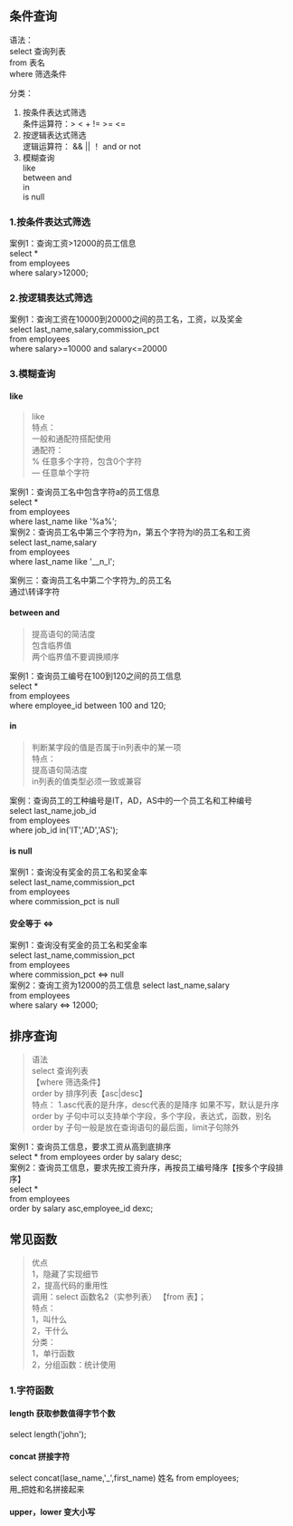 ## 条件查询
语法：  
    select    查询列表  
    from      表名  
    where     筛选条件

分类：  
1. 按条件表达式筛选  
   条件运算符：> < + != >= <=  
2. 按逻辑表达式筛选  
   逻辑运算符：
          && || ！
          and or not
3. 模糊查询  
   like  
   between and  
   in  
   is null  
### 1.按条件表达式筛选  
案例1：查询工资>12000的员工信息  
select *   
from employees  
where salary>12000;  
### 2.按逻辑表达式筛选
案例1：查询工资在10000到20000之间的员工名，工资，以及奖金  
select last_name,salary,commission_pct   
from employees  
where salary>=10000 and salary<=20000  
### 3.模糊查询

#### like
>like  
特点：  
一般和通配符搭配使用  
通配符：  
% 任意多个字符，包含0个字符  
— 任意单个字符  

案例1：查询员工名中包含字符a的员工信息  
select *  
from  employees  
where last_name like '%a%';  
案例2：查询员工名中第三个字符为n，第五个字符为l的员工名和工资  
select last_name,salary  
from employees  
where  last_name like '__n_l';  

案例三：查询员工名中第二个字符为_的员工名  
通过\转译字符  

#### between and
>提高语句的简洁度  
>包含临界值  
>两个临界值不要调换顺序

案例1：查询员工编号在100到120之间的员工信息  
select *  
from employees  
where employee_id between 100 and 120;  
#### in
>判断某字段的值是否属于in列表中的某一项  
>特点：  
>提高语句简洁度  
>in列表的值类型必须一致或兼容


案例：查询员工的工种编号是IT，AD，AS中的一个员工名和工种编号  
select last_name,job_id  
from employees  
where job_id in('IT','AD','AS');  
#### is null
案例1：查询没有奖金的员工名和奖金率  
select last_name,commission_pct  
from employees  
where commission_pct is null  
#### 安全等于 <=>
案例1：查询没有奖金的员工名和奖金率  
select last_name,commission_pct  
from employees  
where commission_pct <=> null  
案例2：查询工资为12000的员工信息
select last_name,salary  
from employees  
where salary <=> 12000;  
## 排序查询
>语法  
>select 查询列表  
>【where 筛选条件】  
>order by 排序列表【asc|desc】  
>特点：
>1.asc代表的是升序，desc代表的是降序
>如果不写，默认是升序  
>order by 子句中可以支持单个字段，多个字段，表达式，函数，别名  
>order by 子句一般是放在查询语句的最后面，limit子句除外

案例1：查询员工信息，要求工资从高到底排序  
select * from employees order by salary desc;  
案例2：查询员工信息，要求先按工资升序，再按员工编号降序【按多个字段排序】  
select *  
from employees  
order by salary asc,employee_id dexc;  
## 常见函数
>优点  
>1，隐藏了实现细节  
>2，提高代码的重用性  
>调用：select 函数名2（实参列表） 【from 表】；  
>特点：  
>1，叫什么    
>2，干什么    
>分类：  
>1，单行函数   
>2，分组函数：统计使用  

### 1.字符函数
#### length 获取参数值得字节个数
select length('john');
#### concat 拼接字符
select concat(lase_name,'_',first_name) 姓名 from employees;    
用_把姓和名拼接起来
#### upper，lower 变大小写
